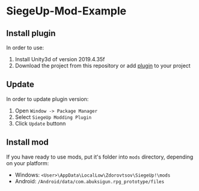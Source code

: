 # SiegeUp-Mod-Example

## Install plugin
In order to use:
1. Install Unity3d of version 2019.4.35f
2. Download the project from this repository or add [plugin](https://github.com/SiegeUp/SiegeUp-Modding-Plugin) to your project

## Update
In order to update plugin version:
1. Open `Window -> Package Manager`
2. Select `SiegeUp Modding Plugin`
3. Click `Update` buttonn

## Install mod
If you have ready to use mods, put it's folder into `mods` directory, depending on your platform:
- Windows: `<User>\AppData\LocalLow\Zdorovtsov\SiegeUp!\mods`
- Android: `/Android/data/com.abuksigun.rpg_prototype/files`




